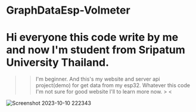 # GraphDataEsp-Volmeter
# Hi everyone this code write by me and now I'm student from Sripatum University Thailand.
>> I'm beginner.
>> And this's my website and server api project(demo) for get data from my esp32.
>> Whatever this code I'm not sure for good website I'll to learn more now. > <
 
![Screenshot 2023-10-10 222343](https://github.com/KidsadakornNuallaoong/GraphDataEsp-Volmeter/assets/121489701/b90b4599-383c-413f-aa25-262205b47439)
